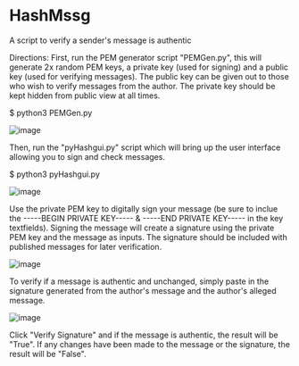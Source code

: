 # HashMssg
 A script to verify a sender's message is authentic

 Directions:
 First, run the PEM generator script "PEMGen.py", this will generate 2x random PEM keys, a private key (used for signing) and a public key (used for verifying messages). The public key can be given out to those who wish to verify messages from the author.  The private key should be kept hidden from public view at all times.

 $ python3 PEMGen.py

 ![image](https://github.com/Zeitlin1/HashMssg/assets/21022488/ca8af2cb-3dd9-4b8b-8178-7f27fea03491)

 Then, run the "pyHashgui.py" script which will bring up the user interface allowing you to sign and check messages.

 $ python3 pyHashgui.py

 ![image](https://github.com/Zeitlin1/HashMssg/assets/21022488/509adba1-c588-4d33-a0f9-5109436c4a8d)

 Use the private PEM key to digitally sign your message (be sure to inclue the -----BEGIN PRIVATE KEY----- & -----END PRIVATE KEY----- in the key textfields).  Signing the message will create a signature using the private PEM key and the message as inputs.  The signature should be included with published messages for later verification.  

 ![image](https://github.com/Zeitlin1/HashMssg/assets/21022488/d1d2b7cc-6417-4828-8137-aa7c184d44c0)

 To verify if a message is authentic and unchanged, simply paste in the signature generated from the author's message and the author's alleged message.

 ![image](https://github.com/Zeitlin1/HashMssg/assets/21022488/ddd144fa-b814-4b53-ab92-90e24ec90e57)

 Click "Verify Signature" and if the message is authentic, the result will be "True".  If any changes have been made to the message or the signature, the result will be "False".

 

 
